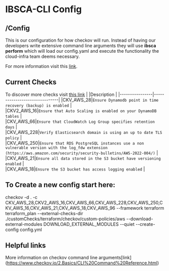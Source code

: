 # IBSCA-CLI Config


## /Config
This is our configuration for how checkov will run.  Instead of having our developers write extensive command line arguments they will use **ibsca perform** which will load our config.yaml and execute the functionality the cloud-infra team deems necessary.  

For more information visit this [link](https://bridgecrew.io/blog/checkov-config-file-repeatably-support-multiple-environments/).

## Current Checks
To discover more checks visit [this link](https://www.checkov.io/5.Policy%20Index/terraform.html)
|                |Description                                                                        |
|----------------|-------------------------------|
|CKV_AWS_28|`Ensure Dynamodb point in time recovery (backup) is enabled`            			     |    
|CKV2_AWS_16|`Ensure that Auto Scaling is enabled on your DynamoDB tables`            			     |         
|CKV_AWS_66|`Ensure that CloudWatch Log Group specifies retention days`            			         |    
|CKV_AWS_228|`Verify Elasticsearch domain is using an up to date TLS policy`            			 |    
|CKV_AWS_250|`Ensure that RDS PostgreSQL instances use a non vulnerable version with the log_fdw extension (https://aws.amazon.com/security/security-bulletins/AWS-2022-004/)`            			                                             |    
|CKV_AWS_21|`Ensure all data stored in the S3 bucket have versioning enabled`            			 |    
|CKV_AWS_18|`Ensure the S3 bucket has access logging enabled`            			                 |    
## To Create a new config start here:

checkov -d . -c CKV_AWS_28,CKV2_AWS_16,CKV_AWS_66,CKV_AWS_228,CKV_AWS_250,CKV_AWS_16,CKV_AWS_21,CKV_AWS_18,CKV_AWS_96 --framework terraform terraform_plan --external-checks-dir ./customChecks/terraform/checkov/custom-policies/aws --download-external-modules DOWNLOAD_EXTERNAL_MODULES --quiet --create-config config.yml



## Helpful links
More information on checkov command line arguments[link] (https://www.checkov.io/2.Basics/CLI%20Command%20Reference.html)